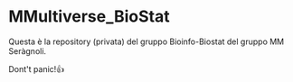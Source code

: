 # MMultiverse_BioStat
Questa è la repository (privata) del gruppo Bioinfo-Biostat del gruppo MM Seràgnoli. 

Dont't panic!👍
